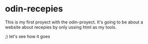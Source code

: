 # odin-recepies
This is my first proyect with the odin-proyect. 
It's going to be about a website about recepies by only ussing html as my tools.

;) let's see how it goes
